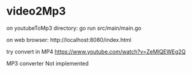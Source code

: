 # video2Mp3

on youtubeToMp3 directory:
  go run src/main/main.go

on web browser:
  http://localhost:8080/index.html

try convert in MP4 https://www.youtube.com/watch?v=ZeMlQEWEg2Q

MP3 converter Not implemented
